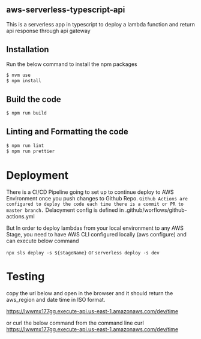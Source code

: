 ## aws-serverless-typescript-api

This is a serverless app in typescript to deploy a lambda function and return api response through api gateway

## Installation

Run the below command to install the npm packages

```bash
$ nvm use
$ npm install
```

## Build the code

```bash
$ npm run build
```

## Linting and Formatting the code

```bash
$ npm run lint
$ npm run prettier
```

# Deployment

There is a CI/CD Pipeline going to set up to continue deploy to AWS Environment once you push changes to Github Repo.
`Github Actions are configured to deploy the code each time there is a commit or PR to master branch.` Delaoyment config is defined in .github/worflows/github-actions.yml

But In order to deploy lambdas from your local environment to any AWS Stage, you need to have AWS CLI configured locally (aws configure) and can execute below command

`npx sls deploy -s ${stageName}` or `serverless deploy -s dev`

# Testing

copy the url below and open in the browser and it should return the aws_region and date time in ISO format.

https://lwwmx177gg.execute-api.us-east-1.amazonaws.com/dev/time

or curl the below command from the command line
curl https://lwwmx177gg.execute-api.us-east-1.amazonaws.com/dev/time
